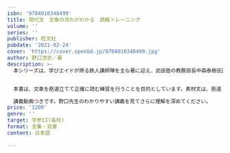 ```yaml
---
isbn: '9784010348499'
title: 現代文　文章の流れがわかる　読解トレーニング
volume: ''
series: ''
publisher: 旺文社
pubdate: '2021-02-24'
cover: 'https://cover.openbd.jp/9784010348499.jpg'
author: 野口浩志／著
description: >-
  本シリーズは、学びエイドが誇る鉄人講師陣を主な著に迎え、武田塾の教務部長中森泰樹氏監修のもと、武田塾が目指す逆転合格のためにそれぞれの科目の「正しい学習法」を追求した学習参考書シリーズです。


  本書は、文章を筋道立てて正確に読む練習を行うことを目的としています。素材文は、筋道・論旨が明確で良質な文章を精選しました。短い文章からスタートして、読む練習ができるよう構成していますので、現代文が苦手な人でも一から無理なく、読む力を身につけられます。

  講義動画つきです。野口先生のわかりやすい講義を見てさらに理解を深めてください。
price: '1200'
genre: ''
target: 学参II(高校)
format: 全集・双書
content: 日本語

---
```

